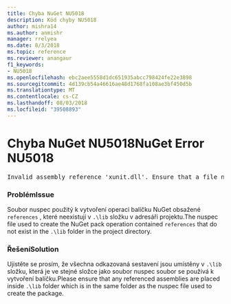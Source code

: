 ```yaml
---
title: Chyba NuGet NU5018
description: Kód chyby NU5018
author: mishra14
ms.author: anmishr
manager: rrelyea
ms.date: 8/3/2018
ms.topic: reference
ms.reviewer: anangaur
f1_keywords:
- NU5018
ms.openlocfilehash: ebc2aee5558d1dc651935abcc798424fe22e3898
ms.sourcegitcommit: 4d139cb54a46616ae48d1768fa108ae3bf450d5b
ms.translationtype: MT
ms.contentlocale: cs-CZ
ms.lasthandoff: 08/03/2018
ms.locfileid: "39508893"
---
```

# <a name="nuget-error-nu5018"></a><span data-ttu-id="6252f-103">Chyba NuGet NU5018</span><span class="sxs-lookup"><span data-stu-id="6252f-103">NuGet Error NU5018</span></span>
<pre>Invalid assembly reference 'xunit.dll'. Ensure that a file named 'xunit.dll' exists in the lib directory.</pre>

### <a name="issue"></a><span data-ttu-id="6252f-104">Problém</span><span class="sxs-lookup"><span data-stu-id="6252f-104">Issue</span></span>

<span data-ttu-id="6252f-105">Soubor nuspec použitý k vytvoření operaci balíčku NuGet obsažené `references` , které neexistují v `.\lib` složku v adresáři projektu.</span><span class="sxs-lookup"><span data-stu-id="6252f-105">The nuspec file used to create the NuGet pack operation contained `references` that do not exist in the `.\lib` folder in the project directory.</span></span>


### <a name="solution"></a><span data-ttu-id="6252f-106">Řešení</span><span class="sxs-lookup"><span data-stu-id="6252f-106">Solution</span></span>

<span data-ttu-id="6252f-107">Ujistěte se prosím, že všechna odkazovaná sestavení jsou umístěny v `.\lib` složku, která je ve stejné složce jako soubor nuspec soubor se používá k vytvoření balíčku.</span><span class="sxs-lookup"><span data-stu-id="6252f-107">Please ensure that any referenced assemblies are placed inside `.\lib` folder which is in the same folder as the nuspec file used to create the package.</span></span>

